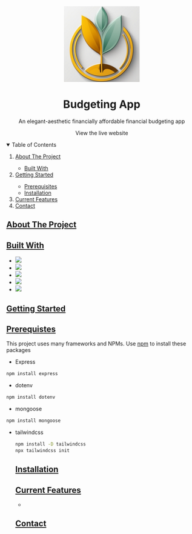 <div align = "center">
  <img src = "https://github.com/kenaebus/Budgeting-App/blob/main/images/logo.png" width="200">
  <h1>Budgeting App</h1>
  <p>An elegant-aesthetic financially affordable financial budgeting app</p>
  <p>View the live website</p>
</div>

<details open>
  <summary>Table of Contents</summary>

  <ol>
    <li>
        <a href="#about_the_project">About The Project</a>
    </li>
      <ul>
        <li><a href="#built_with">Built With</a></li>
      </ul>
    </li>
    <li>
      <a href="#getting_started">Getting Started</a>
    </li>
      <ul>
        <li>
          <a href="#prerequisites">Prerequisites</a>
        </li>
        <li>
          <a href="#installation">Installation</a>
        </li>
      </ul>
    <li>
      <a href="#features">Current Features</a>
    </li>
    <li>
      <a href="#contact">Contact</a>
    </li>
  </ol>
</details>

<h2><a href="#about_the_project">About The Project</a></h2>
 
<h2><a href="#built_with">Built With</a></h2>
  <ul>
    <li>
      <a href = "https://www.mongodb.com/">
      <img src="https://img.shields.io/badge/MongoDB-4EA94B?style=for-the-badge&logo=mongodb&logoColor=white">
    </li>
    <li>
      <a href = "https://expressjs.com/">
      <img src="https://img.shields.io/badge/Express.js-404D59?style=for-the-badge">
    </li>
    <li>
      <a href="https://react.dev/">
      <img src="https://img.shields.io/badge/React-20232A?style=for-the-badge&logo=react&logoColor=61DAFB"
    </li>
    <li>
      <a href = "https://nodejs.org/en"/>
      <img src="https://img.shields.io/badge/Node.js-43853D?style=for-the-badge&logo=node.js&logoColor=white">
    </li>
    <li>
      <a href = "https://tailwindcss.com/"/>
      <img src="https://img.shields.io/badge/Tailwind_CSS-38B2AC?style=for-the-badge&logo=tailwind-css&logoColor=white">
    </li>
  </ul>

<h2><a href="#getting_started">Getting Started</a></h2>

<h2><a href="#prerequisites">Prerequistes</a></h2>
This project uses many frameworks and NPMs. Use <a href="https://nodejs.org/en">npm</a> to install these packages
<ul>
<li>Express</li>
</ul>

```bash
npm install express
```
<ul>
<li>dotenv</li>
</ul>

```bash
npm install dotenv
```
<ul>
<li>mongoose</li>
</ul>

```bash
npm install mongoose
```

<ul>
<li>tailwindcss</li>
</u;>

```bash
npm install -D tailwindcss
npx tailwindcss init
```

<h2><a href="#installation">Installation</a></h2>

<h2><a href="#features">Current Features</a></h2>
<ul>
    <li></li>
</ul>

<h2><a href="#contact">Contact</a></h2>
